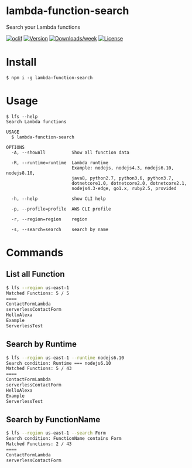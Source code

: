 lambda-function-search
======================

Search your Lambda functions

[![oclif](https://img.shields.io/badge/cli-oclif-brightgreen.svg)](https://oclif.io)
[![Version](https://img.shields.io/npm/v/lambda-function-search.svg)](https://npmjs.org/package/lambda-function-search)
[![Downloads/week](https://img.shields.io/npm/dw/lambda-function-search.svg)](https://npmjs.org/package/lambda-function-search)
[![License](https://img.shields.io/npm/l/lambda-function-search.svg)](https://github.com/hideokamoto/lambda-function-search/blob/master/package.json)

<!-- toc -->
# Install

```
$ npm i -g lambda-function-search

```

# Usage

```
$ lfs --help
Search Lambda functions

USAGE
  $ lambda-function-search

OPTIONS
  -A, --showAll          Show all function data

  -R, --runtime=runtime  Lambda runtime
                         Example: nodejs, nodejs4.3, nodejs6.10, nodejs8.10, 
                         java8, python2.7, python3.6, python3.7, 
                         dotnetcore1.0, dotnetcore2.0, dotnetcore2.1, 
                         nodejs4.3-edge, go1.x, ruby2.5, provided

  -h, --help             show CLI help

  -p, --profile=profile  AWS CLI profile

  -r, --region=region    region

  -s, --search=search    search by name
```

<!-- usage -->
# Commands

## List all Function
```bash
$ lfs --region us-east-1
Matched Functions: 5 / 5
====
ContactFormLambda
serverlessContactForm
HelloAlexa
Example
ServerlessTest
```

## Search by Runtime

```bash
$ lfs --region us-east-1 --runtime nodejs6.10 
Search condition: Runtime === nodejs6.10
Matched Functions: 5 / 43
====
ContactFormLambda
serverlessContactForm
HelloAlexa
Example
ServerlessTest
```

## Search by FunctionName

```bash
$ lfs --region us-east-1 --search Form
Search condition: FunctionName contains Form
Matched Functions: 2 / 43
====
ContactFormLambda
serverlessContactForm
```

